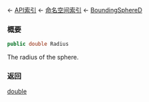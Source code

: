 ← [API索引](Api-Index) ← [命名空间索引](Namespace-Index) ← [BoundingSphereD](VRageMath.BoundingSphereD)

### 概要

```csharp
public double Radius
```

The radius of the sphere.

### 返回

[double](https://docs.microsoft.com/en-us/dotnet/api/System.Double?view=netframework-4.6)


